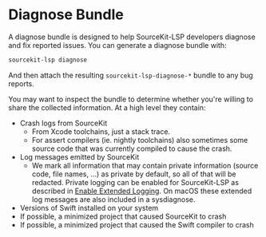 # Diagnose Bundle

A diagnose bundle is designed to help SourceKit-LSP developers diagnose and fix reported issues.
You can generate a diagnose bundle with:
```sh
sourcekit-lsp diagnose
```

And then attach the resulting `sourcekit-lsp-diagnose-*` bundle to any bug reports.

You may want to inspect the bundle to determine whether you're willing to share the collected information. At a high level they contain:
- Crash logs from SourceKit
  - From Xcode toolchains, just a stack trace.
  - For assert compilers (ie. nightly toolchains) also sometimes some source code that was currently compiled to cause the crash.
- Log messages emitted by SourceKit
  - We mark all information that may contain private information (source code, file names, …) as private by default, so all of that will be redacted. Private logging can be enabled for SourceKit-LSP as described in [Enable Extended Logging](Enable%20Extended%20Logging.md). On macOS these extended log messages are also included in a sysdiagnose.
- Versions of Swift installed on your system
- If possible, a minimized project that caused SourceKit to crash
- If possible, a minimized project that caused the Swift compiler to crash

